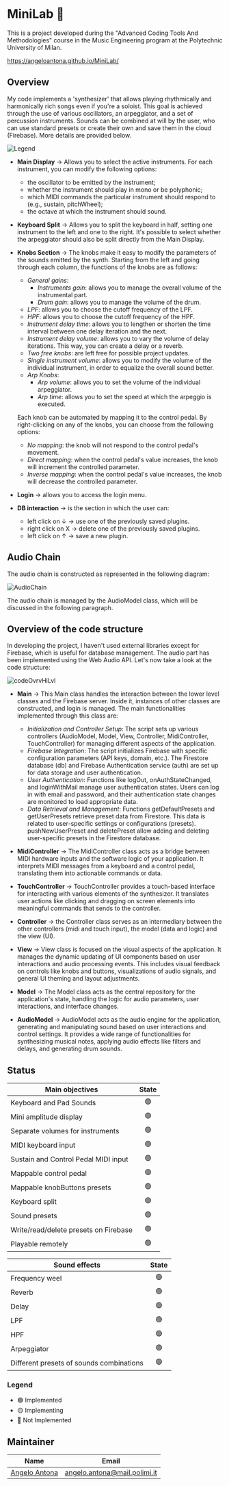 # MiniLab 🎹

This is a project developed during the "Advanced Coding Tools And Methodologies" course in the Music Engineering program at the Polytechnic University of Milan. 

https://angeloantona.github.io/MiniLab/

## Overview

My code implements a 'synthesizer' that allows playing rhythmically and harmonically rich songs even if you're a soloist. This goal is achieved through the use of various oscillators, an arpeggiator, and a set of percussion instruments. Sounds can be combined at will by the user, who can use standard presets or create their own and save them in the cloud (Firebase). More details are provided below.

![Legend](https://github.com/AngeloAntona/MiniLab/blob/master/ReadmeResources/Legend.png)

* **Main Display** &rarr; Allows you to select the active instruments. For each instrument, you can modify the following options:
    - the oscillator to be emitted by the instrument;
    - whether the instrument should play in mono or be polyphonic;
    - which MIDI commands the particular instrument should respond to (e.g., sustain, pitchWheel);
    - the octave at which the instrument should sound.
* **Keyboard Split** &rarr; Allows you to split the keyboard in half, setting one instrument to the left and one to the right. It's possible to select whether the arpeggiator should also be split directly from the Main Display.

* **Knobs Section** &rarr; The knobs make it easy to modify the parameters of the sounds emitted by the synth. Starting from the left and going through each column, the functions of the knobs are as follows:
    * *General gains*:
        - *Instruments gain*: allows you to manage the overall volume of the instrumental part.
        - *Drum gain*: allows you to manage the volume of the drum.
    * *LPF*: allows you to choose the cutoff frequency of the LPF.
    * *HPF*: allows you to choose the cutoff frequency of the HPF.
    * *Instrument delay time*: allows you to lengthen or shorten the time interval between one delay iteration and the next.
    * *Instrument delay volume*: allows you to vary the volume of delay iterations. This way, you can create a delay or a reverb.
    * *Two free knobs*: are left free for possible project updates.
    * *Single instrument volume*: allows you to modify the volume of the individual instrument, in order to equalize the overall sound better.
    * *Arp Knobs*:
        - *Arp volume*: allows you to set the volume of the individual arpeggiator.
        - *Arp time*: allows you to set the speed at which the arpeggio is executed.

    Each knob can be automated by mapping it to the control pedal. By right-clicking on any of the knobs, you can choose from the following options:
    - *No mapping*: the knob will not respond to the control pedal's movement.
    - *Direct mapping*: when the control pedal's value increases, the knob will increment the controlled parameter.
    - *Inverse mapping*: when the control pedal's value increases, the knob will decrease the controlled parameter.
* **Login** &rarr; allows you to access the login menu.

* **DB interaction** &rarr; is the section in which the user can:
    - left click on ↓ &rarr; use one of the previously saved plugins.
    - right click on X &rarr; delete one of the previously saved plugins.
    - left click on ↑ &rarr; save a new plugin.

## Audio Chain

The audio chain is constructed as represented in the following diagram:

![AudioChain](https://github.com/AngeloAntona/MiniLab/blob/master/ReadmeResources/AudioChain_(AudioModel).png)

The audio chain is managed by the AudioModel class, which will be discussed in the following paragraph.

## Overview of the code structure

In developing the project, I haven't used external libraries except for Firebase, which is useful for database management. The audio part has been implemented using the Web Audio API. 
Let's now take a look at the code structure:

![codeOvrvHiLvl](https://github.com/AngeloAntona/MiniLab/blob/master/ReadmeResources/codeStructureHiLvl.png)

* **Main** &rarr; This Main class handles the interaction between the lower level classes and the Firebase server. Inside it, instances of other classes are constructed, and login is managed. The main functionalities implemented through this class are:
    * *Initialization and Controller Setup*: The script sets up various controllers (AudioModel, Model, View, Controller, MidiController, TouchController) for managing different aspects of the application.
    * *Firebase Integration*: The script initializes Firebase with specific configuration parameters (API keys, domain, etc.). The Firestore database (db) and Firebase Authentication service (auth) are set up for data storage and user authentication.
    * *User Authentication*: Functions like logOut, onAuthStateChanged, and loginWithMail manage user authentication states. Users can log in with email and password, and their authentication state changes are monitored to load appropriate data.
    * *Data Retrieval and Management*: Functions getDefaultPresets and getUserPresets retrieve preset data from Firestore. This data is related to user-specific settings or configurations (presets). pushNewUserPreset and deletePreset allow adding and deleting user-specific presets in the Firestore database.

* **MidiController** &rarr; The MidiController class acts as a bridge between MIDI hardware inputs and the software logic of your application. It interprets MIDI messages from a keyboard and a control pedal, translating them into actionable commands or data.
* **TouchController** &rarr; TouchController provides a touch-based interface for interacting with various elements of the synthesizer. It translates user actions like clicking and dragging on screen elements into meaningful commands that sends to the controller.
* **Controller** &rarr; the Controller class serves as an intermediary between the other controllers (midi and touch input), the model (data and logic) and the view (UI).
* **View** &rarr; View class is focused on the visual aspects of the application. It manages the dynamic updating of UI components based on user interactions and audio processing events. This includes visual feedback on controls like knobs and buttons, visualizations of audio signals, and general UI theming and layout adjustments.
* **Model** &rarr; The Model class acts as the central repository for the application's state, handling the logic for audio parameters, user interactions, and interface changes.
* **AudioModel** &rarr; AudioModel acts as the audio engine for the application, generating and manipulating sound based on user interactions and control settings. It provides a wide range of functionalities for synthesizing musical notes, applying audio effects like filters and delays, and generating drum sounds.

## Status
| Main objectives                           | State           |
| ----------------------------------------- |:---------------:|
| Keyboard and Pad Sounds                   | :green_circle:  |
| Mini amplitude display                    | :green_circle:  |
| Separate volumes for instruments          | :green_circle:  |
| MIDI keyboard input                       | :green_circle:  |
| Sustain and Control Pedal MIDI input      | :green_circle:  |
| Mappable control pedal                    | :green_circle:  |
| Mappable knobButtons presets              | :green_circle:  |
| Keyboard split                            | :green_circle:  |
| Sound presets                             | :green_circle:  |
| Write/read/delete presets on Firebase     | :green_circle:  |
| Playable remotely                         | :green_circle:  |

| Sound effects                             | State           |
| ----------------------------------------- |:---------------:|
| Frequency weel                            | :green_circle:  |
| Reverb                                    | :green_circle:  |
| Delay                                     | :green_circle:  |
| LPF                                       | :green_circle:  |
| HPF                                       | :green_circle:  |
| Arpeggiator                               | :green_circle:  |
| Different presets of sounds combinations  | :green_circle:  |

### Legend
- :green_circle: Implemented
- :yellow_circle: Implementing
- :red_circle: Not Implemented


## Maintainer
| Name                                                  | Email                         |
| ----------------------------------------------------- |:-----------------------------:|
| [Angelo Antona](https://github.com/AngeloAntona)      | angelo.antona@mail.polimi.it  | 
